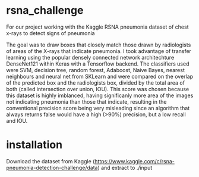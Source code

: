 # rsna_challenge
For our project working with the Kaggle RSNA pneumonia dataset of chest x-rays to detect signs of pneumonia

The goal was to draw boxes that closely match those drawn by radiologists of areas of the X-rays that indicate pneumonia. I took advantage of transfer learning using the popular densely connected network architechture DenseNet121 within Keras with a Tensorflow backend. The classifiers used were SVM, decision tree, random forest, Adaboost, Naive Bayes, nearest neighbours and neural net from SKLearn and were compared on the overlap of the predicted box and the radiologists box, divided by the total area of both (called intersection over union, IOU). This score was chosen because this dataset is highly imblanced, having significanly more area of the images not indicating pneumonia than those that indicate, resulting in the conventional precision score being very misleading since an algorithm that always returns false would have a high (>90%) precision, but a low recall and IOU.

# installation
Download the dataset from Kaggle (https://www.kaggle.com/c/rsna-pneumonia-detection-challenge/data) and extract to ./input
